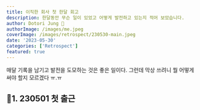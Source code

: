 ```yaml
---
title: 이직한 회사 첫 한달 회고
description: 한달동안 무슨 일이 있었고 어떻게 발전하고 있는지 적어 보았습니다.
author: Dotori Jung 🌰
authorImage: /images/me.jpeg
coverImage: /images/retrospect/230530-main.jpeg
date: '2023-05-30'
categories: ['Retrospect']
featured: true
---
```


매달 기록을 남기고 발전을 도모하는 것은 좋은 일이다. 그런데 막상 쓰려니 뭘 어떻게 써야 할지 모르겠다 ㅠ.ㅠ

## 🌷1. 230501 첫 출근
